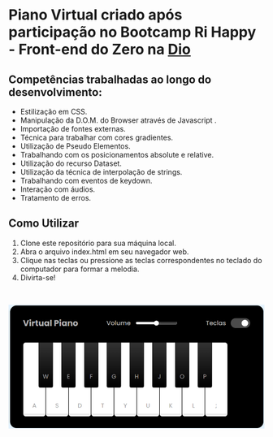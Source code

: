 # Piano Virtual criado após participação no Bootcamp Ri Happy - Front-end do Zero na [Dio](https://web.dio.me/home)

## Competências trabalhadas ao longo do desenvolvimento:

- Estilização em CSS.
- Manipulação da D.O.M. do Browser através de Javascript .
- Importação de fontes externas.
- Técnica para trabalhar com cores gradientes.
- Utilização de Pseudo Elementos.
- Trabalhando com os posicionamentos absolute e relative.
- Utilização do recurso Dataset.
- Utilização da técnica de interpolação de strings.
- Trabalhando com eventos de keydown.
- Interação com áudios.
- Tratamento de erros.

## Como Utilizar
1. Clone este repositório para sua máquina local.
2. Abra o arquivo index.html em seu navegador web.
3. Clique nas teclas ou pressione as teclas correspondentes no teclado do computador para formar a melodia.
4. Divirta-se!

<br>

![Tela do Piano](./src/images/Tela_Piano.png)